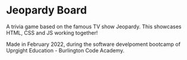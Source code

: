 # Jeopardy Board

A trivia game based on the famous TV show Jeopardy. This showcases HTML, CSS and JS working together!

Made in February 2022, during the software develpoment bootcamp of Uprgight Education - Burlington Code Academy.
